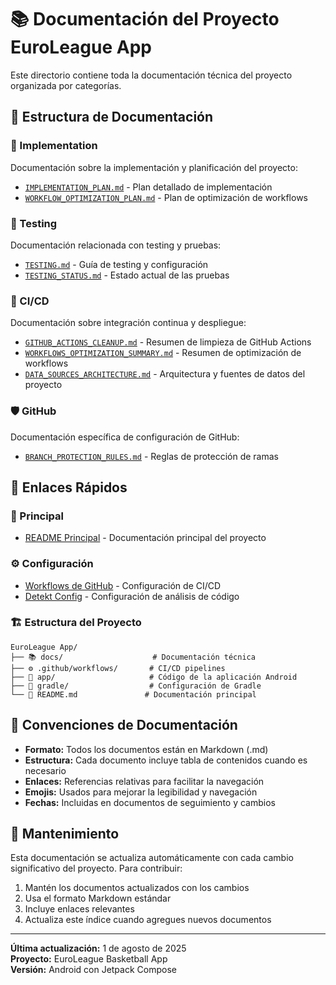 # 📚 Documentación del Proyecto EuroLeague App

Este directorio contiene toda la documentación técnica del proyecto organizada por categorías.

## 📁 Estructura de Documentación

### 🚀 Implementation
Documentación sobre la implementación y planificación del proyecto:
- [`IMPLEMENTATION_PLAN.md`](./implementation/IMPLEMENTATION_PLAN.md) - Plan detallado de implementación
- [`WORKFLOW_OPTIMIZATION_PLAN.md`](./implementation/WORKFLOW_OPTIMIZATION_PLAN.md) - Plan de optimización de workflows

### 🧪 Testing  
Documentación relacionada con testing y pruebas:
- [`TESTING.md`](./testing/TESTING.md) - Guía de testing y configuración
- [`TESTING_STATUS.md`](./testing/TESTING_STATUS.md) - Estado actual de las pruebas

### 🔄 CI/CD
Documentación sobre integración continua y despliegue:
- [`GITHUB_ACTIONS_CLEANUP.md`](./ci-cd/GITHUB_ACTIONS_CLEANUP.md) - Resumen de limpieza de GitHub Actions
- [`WORKFLOWS_OPTIMIZATION_SUMMARY.md`](./ci-cd/WORKFLOWS_OPTIMIZATION_SUMMARY.md) - Resumen de optimización de workflows
- [`DATA_SOURCES_ARCHITECTURE.md`](./ci-cd/DATA_SOURCES_ARCHITECTURE.md) - Arquitectura y fuentes de datos del proyecto

### 🛡️ GitHub
Documentación específica de configuración de GitHub:
- [`BRANCH_PROTECTION_RULES.md`](./github/BRANCH_PROTECTION_RULES.md) - Reglas de protección de ramas

## 🔗 Enlaces Rápidos

### 📖 Principal
- [README Principal](../README.md) - Documentación principal del proyecto

### ⚙️ Configuración
- [Workflows de GitHub](../.github/workflows/) - Configuración de CI/CD
- [Detekt Config](../app/config/detekt/detekt.yml) - Configuración de análisis de código

### 🏗️ Estructura del Proyecto
```
EuroLeague App/
├── 📚 docs/                    # Documentación técnica
├── ⚙️ .github/workflows/       # CI/CD pipelines  
├── 📱 app/                     # Código de la aplicación Android
├── 🔧 gradle/                  # Configuración de Gradle
└── 📄 README.md               # Documentación principal
```

## 📝 Convenciones de Documentación

- **Formato:** Todos los documentos están en Markdown (.md)
- **Estructura:** Cada documento incluye tabla de contenidos cuando es necesario
- **Enlaces:** Referencias relativas para facilitar la navegación
- **Emojis:** Usados para mejorar la legibilidad y navegación
- **Fechas:** Incluidas en documentos de seguimiento y cambios

## 🔄 Mantenimiento

Esta documentación se actualiza automáticamente con cada cambio significativo del proyecto. Para contribuir:

1. Mantén los documentos actualizados con los cambios
2. Usa el formato Markdown estándar
3. Incluye enlaces relevantes
4. Actualiza este índice cuando agregues nuevos documentos

---

**Última actualización:** 1 de agosto de 2025  
**Proyecto:** EuroLeague Basketball App  
**Versión:** Android con Jetpack Compose
